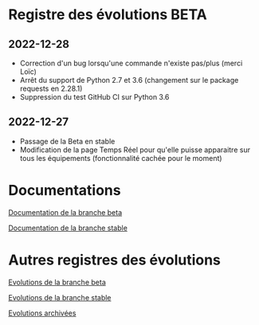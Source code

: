 # Registre des évolutions BETA

## 2022-12-28
- Correction d'un bug lorsqu'une commande n'existe pas/plus (merci Loïc)
- Arrêt du support de Python 2.7 et 3.6 (changement sur le package requests en 2.28.1)
- Suppression du test GitHub CI sur Python 3.6

## 2022-12-27
- Passage de la Beta en stable
- Modification de la page Temps Réel pour qu'elle puisse apparaitre sur tous les équipements (fonctionnalité cachée pour le moment)


# Documentations

[Documentation de la branche beta](index_beta)

[Documentation de la branche stable](index)


# Autres registres des évolutions

[Evolutions de la branche beta](changelog_beta)

[Evolutions de la branche stable](changelog)

[Evolutions archivées](changelog_archived)
